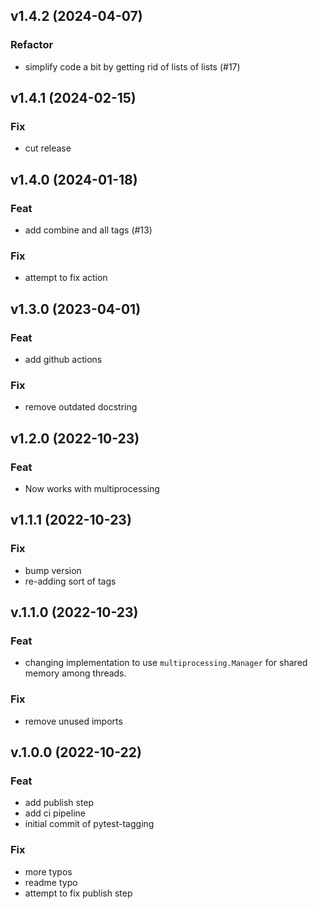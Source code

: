 ## v1.4.2 (2024-04-07)

### Refactor

- simplify code a bit by getting rid of lists of lists (#17)

## v1.4.1 (2024-02-15)

### Fix

- cut release

## v1.4.0 (2024-01-18)

### Feat

- add combine and all tags (#13)

### Fix

- attempt to fix action

## v1.3.0 (2023-04-01)

### Feat

- add github actions

### Fix

- remove outdated docstring

## v1.2.0 (2022-10-23)

### Feat

- Now works with multiprocessing

## v1.1.1 (2022-10-23)

### Fix

- bump version
- re-adding sort of tags

## v.1.1.0 (2022-10-23)

### Feat

- changing implementation to use `multiprocessing.Manager` for shared memory among threads.

### Fix

- remove unused imports

## v.1.0.0 (2022-10-22)

### Feat

- add publish step
- add ci pipeline
- initial commit of pytest-tagging

### Fix

- more typos
- readme typo
- attempt to fix publish step
